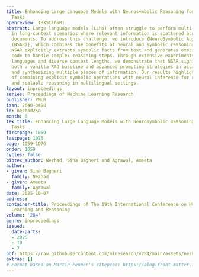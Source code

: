 ```yaml
---
title: Enhancing Large Language Models with Neurosymbolic Reasoning for Multilingual
  Tasks
openreview: T8XSti6sRj
abstract: Large language models (LLMs) often struggle to perform multi-target reasoning
  in long-context scenarios where relevant information is scattered across extensive
  documents. To address this challenge, we introduce {NeuroSymbolic Augmented Reasoning
  (NSAR)}, which combines the benefits of neural and symbolic reasoning during inference.
  NSAR explicitly extracts symbolic facts from text and generates executable Python
  code to handle complex reasoning steps. Through extensive experiments across seven
  languages and diverse context lengths, we demonstrate that NSAR significantly outperforms
  both a vanilla RAG baseline and advanced prompting strategies in accurately identifying
  and synthesizing multiple pieces of information. Our results highlight the effectiveness
  of combining explicit symbolic operations with neural inference for robust, interpretable,
  and scalable reasoning in multilingual settings.
layout: inproceedings
series: Proceedings of Machine Learning Research
publisher: PMLR
issn: 2640-3498
id: nezhad25a
month: 0
tex_title: Enhancing Large Language Models with Neurosymbolic Reasoning for Multilingual
  Tasks
firstpage: 1059
lastpage: 1076
page: 1059-1076
order: 1059
cycles: false
bibtex_author: Nezhad, Sina Bagheri and Agrawal, Ameeta
author:
- given: Sina Bagheri
  family: Nezhad
- given: Ameeta
  family: Agrawal
date: 2025-10-07
address:
container-title: Proceedings of The 19th International Conference on Neurosymbolic
  Learning and Reasoning
volume: '284'
genre: inproceedings
issued:
  date-parts:
  - 2025
  - 10
  - 7
pdf: https://raw.githubusercontent.com/mlresearch/v284/main/assets/nezhad25a/nezhad25a.pdf
extras: []
# Format based on Martin Fenner's citeproc: https://blog.front-matter.io/posts/citeproc-yaml-for-bibliographies/
---
```

